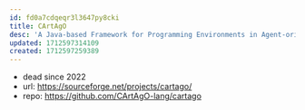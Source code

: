 ```yaml
---
id: fd0a7cdqeqr3l3647py8cki
title: CArtAgO
desc: 'A Java-based Framework for Programming Environments in Agent-oriented Applications '
updated: 1712597314109
created: 1712597259389
---
```


- dead since 2022
- url: https://sourceforge.net/projects/cartago/
- repo: https://github.com/CArtAgO-lang/cartago